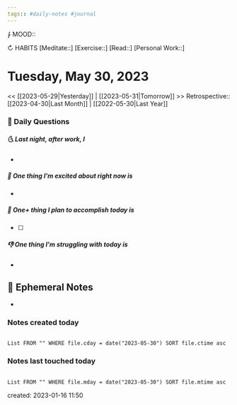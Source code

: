 ```yaml
---
tags:: #daily-notes #journal
---
```


⨑ MOOD::

↻ HABITS
[Meditate::]
[Exercise::]
[Read::]
[Personal Work::]

# Tuesday, May 30, 2023

\<\< [[2023-05-29|Yesterday]] | [[2023-05-31|Tomorrow]] >>
Retrospective:: [[2023-04-30|Last Month]] | [[2022-05-30|Last Year]]

### 📅 Daily Questions

##### 🌜 Last night, after work, I

-

##### 🙌 One thing I'm excited about right now is

-

##### 🚀 One+ thing I plan to accomplish today is

- [ ]

##### 👎 One thing I'm struggling with today is

-

## 📝 Ephemeral Notes

-

### Notes created today

```dataview

List FROM "" WHERE file.cday = date("2023-05-30") SORT file.ctime asc

```

### Notes last touched today

```dataview

List FROM "" WHERE file.mday = date("2023-05-30") SORT file.mtime asc

```

created: 2023-01-16 11:50
